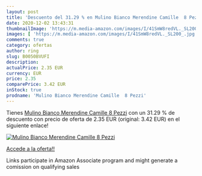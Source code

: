 ```yaml
---
layout: post
title: 'Descuento del 31.29 % en Mulino Bianco Merendine Camille  8 Pezzi'
date: 2020-12-02 13:43:31
thumbnailImage: 'https://m.media-amazon.com/images/I/41SmW8redVL._SL200_.jpg'
images: [ 'https://m.media-amazon.com/images/I/41SmW8redVL._SL200_.jpg' ]
comments: true
category: ofertas
author: ring
slug: B0050BVUFI
description:
actualPrice: 2.35 EUR
currency: EUR
price: 2.35
comparePrice: 3.42 EUR
inStock: true
prodname: 'Mulino Bianco Merendine Camille  8 Pezzi'
---
```


Tienes [Mulino Bianco Merendine Camille  8 Pezzi](https://www.amazon.it/dp/B0050BVUFI/?tag=tolees00-21) con un 31.29 % de descuento con precio de oferta de 2.35 EUR (original: 3.42 EUR) en el siguiente enlace!

[![Mulino Bianco Merendine Camille  8 Pezzi](https://m.media-amazon.com/images/I/41SmW8redVL._SL200_.jpg)](https://www.amazon.it/dp/B0050BVUFI/?tag=tolees00-21)

[Accede a la oferta!!](https://www.amazon.it/dp/B0050BVUFI/?tag=tolees00-21)

Links participate in Amazon Associate program and might generate a comission on qualifying sales



